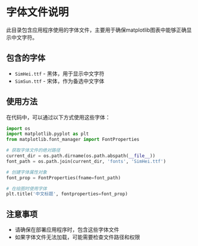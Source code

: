 # 字体文件说明

此目录包含应用程序使用的字体文件，主要用于确保matplotlib图表中能够正确显示中文字符。

## 包含的字体

- `SimHei.ttf` - 黑体，用于显示中文字符
- `SimSun.ttf` - 宋体，作为备选中文字体

## 使用方法

在代码中，可以通过以下方式使用这些字体：

```python
import os
import matplotlib.pyplot as plt
from matplotlib.font_manager import FontProperties

# 获取字体文件的绝对路径
current_dir = os.path.dirname(os.path.abspath(__file__))
font_path = os.path.join(current_dir, 'fonts', 'SimHei.ttf')

# 创建字体属性对象
font_prop = FontProperties(fname=font_path)

# 在绘图时使用字体
plt.title('中文标题', fontproperties=font_prop)
```

## 注意事项

- 请确保在部署应用程序时，包含这些字体文件
- 如果字体文件无法加载，可能需要检查文件路径和权限
